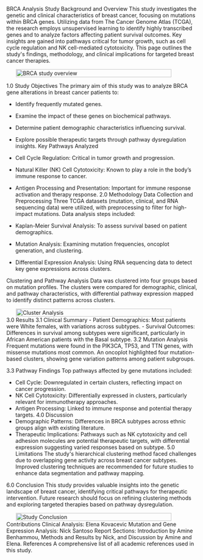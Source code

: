 BRCA Analysis Study
Background and Overview
This study investigates the genetic and clinical characteristics of breast cancer, focusing on mutations within BRCA genes. Utilizing data from The Cancer Genome Atlas (TCGA), the research employs unsupervised learning to identify highly transcribed genes and to analyze factors affecting patient survival outcomes. Key insights are gained into pathways critical for tumor growth, such as cell cycle regulation and NK cell-mediated cytotoxicity. This page outlines the study's findings, methodology, and clinical implications for targeted breast cancer therapies.

<div style="display: flex; justify-content: center; align-items: center;"> <img src="/assets/img/BRCA/image1.png" alt="BRCA study overview" style="width: 90%; height: auto;"> </div>

1.0 Study Objectives
The primary aim of this study was to analyze BRCA gene alterations in breast cancer patients to:

- Identify frequently mutated genes.
- Examine the impact of these genes on biochemical pathways.
- Determine patient demographic characteristics influencing survival.
- Explore possible therapeutic targets through pathway dysregulation insights.
Key Pathways Analyzed
- Cell Cycle Regulation: Critical in tumor growth and progression.
- Natural Killer (NK) Cell Cytotoxicity: Known to play a role in the body’s immune response to cancer.
- Antigen Processing and Presentation: Important for immune response activation and therapy response.
2.0 Methodology
Data Collection and Preprocessing
Three TCGA datasets (mutation, clinical, and RNA sequencing data) were utilized, with preprocessing to filter for high-impact mutations. Data analysis steps included:

- Kaplan-Meier Survival Analysis: To assess survival based on patient demographics.
- Mutation Analysis: Examining mutation frequencies, oncoplot generation, and clustering.
- Differential Expression Analysis: Using RNA sequencing data to detect key gene expressions across clusters.

Clustering and Pathway Analysis
Data was clustered into four groups based on mutation profiles. The clusters were compared for demographic, clinical, and pathway characteristics, with differential pathway expression mapped to identify distinct patterns across clusters.

<div style="display: flex; justify-content: center; align-items: center;"> <img src="/assets/img/BRCA/cluster-analysis.png" alt="Cluster Analysis" style="width: 90%; height: auto;"> </div>
3.0 Results
3.1 Clinical Summary
- Patient Demographics: Most patients were White females, with variations across subtypes.
- Survival Outcomes: Differences in survival among subtypes were significant, particularly in African American patients with the Basal subtype.
3.2 Mutation Analysis
Frequent mutations were found in the PIK3CA, TP53, and TTN genes, with missense mutations most common. An oncoplot highlighted four mutation-based clusters, showing gene variation patterns among patient subgroups.

3.3 Pathway Findings
Top pathways affected by gene mutations included:

- Cell Cycle: Downregulated in certain clusters, reflecting impact on cancer progression.
- NK Cell Cytotoxicity: Differentially expressed in clusters, particularly relevant for immunotherapy approaches.
- Antigen Processing: Linked to immune response and potential therapy targets.
4.0 Discussion
- Demographic Patterns: Differences in BRCA subtypes across ethnic groups align with existing literature.
- Therapeutic Implications: Pathways such as NK cytotoxicity and cell adhesion molecules are potential therapeutic targets, with differential expression suggesting varied responses based on subtype.
5.0 Limitations
The study's hierarchical clustering method faced challenges due to overlapping gene activity across breast cancer subtypes. Improved clustering techniques are recommended for future studies to enhance data segmentation and pathway mapping.

6.0 Conclusion
This study provides valuable insights into the genetic landscape of breast cancer, identifying critical pathways for therapeutic intervention. Future research should focus on refining clustering methods and exploring targeted therapies based on pathway dysregulation.

<div style="display: flex; justify-content: center; align-items: center;"> <img src="/assets/img/BRCA/conclusion.png" alt="Study Conclusion" style="width: 90%; height: auto;"> </div>
Contributions
Clinical Analysis: Elena Kovacevic
Mutation and Gene Expression Analysis: Nick Santoso
Report Sections: Introduction by Amine Benhammou, Methods and Results by Nick, and Discussion by Amine and Elena.
References
A comprehensive list of all academic references used in this study.